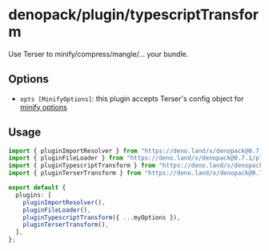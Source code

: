 # denopack/plugin/typescriptTransform

Use Terser to minify/compress/mangle/... your bundle.

## Options

- `opts [MinifyOptions]`: this plugin accepts Terser's config object for [minify options](https://terser.org/docs/api-reference#minify-options)

## Usage

```ts
import { pluginImportResolver } from "https://deno.land/x/denopack@0.7.1/plugin/importResolver/mod.ts";
import { pluginFileLoader } from "https://deno.land/x/denopack@0.7.1/plugin/fileLoader/mod.ts";
import { pluginTypescriptTransform } from "https://deno.land/x/denopack@0.7.1/plugin/typescriptTransform/mod.ts";
import { pluginTerserTransform } from "https://deno.land/x/denopack@0.7.1/plugin/terserTransform/mod.ts";

export default {
  plugins: [
    pluginImportResolver(),
    pluginFileLoader(),
    pluginTypescriptTransform({ ...myOptions }),
    pluginTerserTransform(),
  ],
};
```
